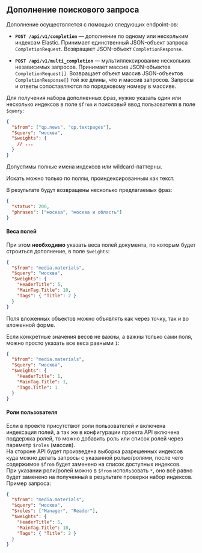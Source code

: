## Дополнение поискового запроса

Дополнение осуществляется с помощью следующих endpoint-ов:

- **`POST /api/v1/completion`** — дополнение по одному или нескольким индексам Elastic. Принимает единственный JSON-объект запроса `CompletionRequest`. Возвращает JSON-объект `CompletionResponse`.

- **`POST /api/v1/multi_completion`** — мультиплексирование нескольких независимых запросов. Принимает массив JSON-объектов `CompletionRequest[]`. Возвращает объект массив JSON-объектов `CompletionResponse[]` той же длины, что и массив запросов. Запросы и ответы сопоставляются по порядковому номеру в массиве.

Для получения набора дополненных фраз, нужно указать один или несколько индексов в поле `$from`
и поисковый ввод пользователя в поле `$query`:

```json
{
  "$from": ["qp.news", "qp.textpages"],
  "$query": "москва",
  "$weights": {
    // ...
  }
}
```

Допустимы полные имена индексов или wildcard-паттерны.

Искать можно только по полям, проиндексированным как текст.

В результате будут возвращены несколько предлагаемых фраз:

```json
{
  "status": 200,
  "phrases": ["москва", "москва и область"]
}
```

#### Веса полей

При этом __необходимо__ указать веса полей документа, по которым будет строиться дополнение, в поле `$weights`:

```json
{
  "$from": "media.materials",
  "$query": "москва",
  "$weights": {
    "HeaderTitle": 5,
    "MainTag.Title": 10,
    "Tags": { "Title": 2 }
  }
}
```

Поля вложенных объектов можно объявлять как через точку, так и во вложенной форме.

Если конкретные значения весов не важны, а важны только сами поля, можно просто указать все веса равными `1`:

```json
{
  "$from": "media.materials",
  "$query": "москва",
  "$weights": {
    "HeaderTitle": 1,
    "MainTag.Title": 1,
    "Tags.Title": 1
  }
}
```
#### Роли пользователя

Если в проекте присутствют роли пользователей и включена индексация полей, а так же в конфигурации проекта API включена поддержка ролей, то можно добавить роль или список ролей через параметр `$roles` (массив).  
На стороне API будет произведена выборка разрешенных индексов куда можно делать запросы с указанной ролью/ролями, после чего содержимое `$from` будет заменено на список доступных индексов.  
При указании роли/ролей можно в `$from` использовать `*`, оно всё равно будет заменено на полученный в результате проверки набор индексов.  
Пример запроса:

```json
{
  "$from": "media.materials",
  "$query": "москва",
  "$roles": ["Manager", "Reader"],
  "$weights": {
    "HeaderTitle": 5,
    "MainTag.Title": 10,
    "Tags": { "Title": 2 }
  }
}
```
